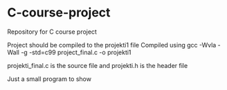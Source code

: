 # C-course-project
Repository for C course project

Project should be compiled to the projekti1 file
Compiled using gcc -Wvla -Wall -g -std=c99 project_final.c -o projekti1

projekti_final.c is the source file and projekti.h is the header file

Just a small program to show